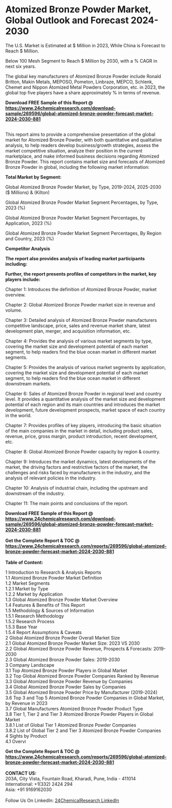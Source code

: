 <h1>Atomized Bronze Powder Market, Global Outlook and Forecast 2024-2030</h1><p>
The U.S. Market is Estimated at $ Million in 2023, While China is Forecast to Reach $ Million.</p><p>
Below 100 Mesh Segment to Reach $ Million by 2030, with a % CAGR in next six years.</p><p>
The global key manufacturers of Atomized Bronze Powder include Ronald Britton, Makin Metals, MEPOSO, Pometon, Linbraze, MEPCO, Schlenk, Chemet and Nippon Atomized Metal Powders Corporation, etc. in 2023, the global top five players have a share approximately % in terms of revenue.</p><div><b>Download FREE Sample of this Report @ 
            <a href="https://www.24chemicalresearch.com/download-sample/269596/global-atomized-bronze-powder-forecast-market-2024-2030-881">
            https://www.24chemicalresearch.com/download-sample/269596/global-atomized-bronze-powder-forecast-market-2024-2030-881</a></b></div><br><p>
This report aims to provide a comprehensive presentation of the global market for Atomized Bronze Powder, with both quantitative and qualitative analysis, to help readers develop business/growth strategies, assess the market competitive situation, analyze their position in the current marketplace, and make informed business decisions regarding Atomized Bronze Powder. This report contains market size and forecasts of Atomized Bronze Powder in global, including the following market information:
</p><p>
<strong>Total Market by Segment:</strong></p><p>
Global Atomized Bronze Powder Market, by Type, 2019-2024, 2025-2030 ($ Millions) &amp; (Kilton)</p><p>
Global Atomized Bronze Powder Market Segment Percentages, by Type, 2023 (%)</p><p>
</p><p>
Global Atomized Bronze Powder Market Segment Percentages, by Application, 2023 (%)</p><p>
</p><p>
Global Atomized Bronze Powder Market Segment Percentages, By Region and Country, 2023 (%)</p><p>
</p><p>
<strong>Competitor Analysis</strong></p><p>
<strong>The report also provides analysis of leading market participants including:</strong></p><p>
</p><p>
<strong>Further, the report presents profiles of competitors in the market, key players include:</strong></p><p>
</p><p>
Chapter 1: Introduces the definition of Atomized Bronze Powder, market overview.</p><p>
Chapter 2: Global Atomized Bronze Powder market size in revenue and volume.</p><p>
Chapter 3: Detailed analysis of Atomized Bronze Powder manufacturers competitive landscape, price, sales and revenue market share, latest development plan, merger, and acquisition information, etc.</p><p>
Chapter 4: Provides the analysis of various market segments by type, covering the market size and development potential of each market segment, to help readers find the blue ocean market in different market segments.</p><p>
Chapter 5: Provides the analysis of various market segments by application, covering the market size and development potential of each market segment, to help readers find the blue ocean market in different downstream markets.</p><p>
Chapter 6: Sales of Atomized Bronze Powder in regional level and country level. It provides a quantitative analysis of the market size and development potential of each region and its main countries and introduces the market development, future development prospects, market space of each country in the world.</p><p>
Chapter 7: Provides profiles of key players, introducing the basic situation of the main companies in the market in detail, including product sales, revenue, price, gross margin, product introduction, recent development, etc.</p><p>
Chapter 8: Global Atomized Bronze Powder capacity by region &amp; country.</p><p>
Chapter 9: Introduces the market dynamics, latest developments of the market, the driving factors and restrictive factors of the market, the challenges and risks faced by manufacturers in the industry, and the analysis of relevant policies in the industry.</p><p>
Chapter 10: Analysis of industrial chain, including the upstream and downstream of the industry.</p><p>
Chapter 11: The main points and conclusions of the report.</p><div><b>Download FREE Sample of this Report @ 
            <a href="https://www.24chemicalresearch.com/download-sample/269596/global-atomized-bronze-powder-forecast-market-2024-2030-881">
            https://www.24chemicalresearch.com/download-sample/269596/global-atomized-bronze-powder-forecast-market-2024-2030-881</a></b></div><br><div><b>Get the Complete Report & TOC @ 
            <a href="https://www.24chemicalresearch.com/reports/269596/global-atomized-bronze-powder-forecast-market-2024-2030-881">
            https://www.24chemicalresearch.com/reports/269596/global-atomized-bronze-powder-forecast-market-2024-2030-881</a></b></div><br>
            <b>Table of Content:</b><p>1 Introduction to Research & Analysis Reports<br />
    1.1 Atomized Bronze Powder Market Definition<br />
    1.2 Market Segments<br />
        1.2.1 Market by Type<br />
        1.2.2 Market by Application<br />
    1.3 Global Atomized Bronze Powder Market Overview<br />
    1.4 Features & Benefits of This Report<br />
    1.5 Methodology & Sources of Information<br />
        1.5.1 Research Methodology<br />
        1.5.2 Research Process<br />
        1.5.3 Base Year<br />
        1.5.4 Report Assumptions & Caveats<br />
2 Global Atomized Bronze Powder Overall Market Size<br />
    2.1 Global Atomized Bronze Powder Market Size: 2023 VS 2030<br />
    2.2 Global Atomized Bronze Powder Revenue, Prospects & Forecasts: 2019-2030<br />
    2.3 Global Atomized Bronze Powder Sales: 2019-2030<br />
3 Company Landscape<br />
    3.1 Top Atomized Bronze Powder Players in Global Market<br />
    3.2 Top Global Atomized Bronze Powder Companies Ranked by Revenue<br />
    3.3 Global Atomized Bronze Powder Revenue by Companies<br />
    3.4 Global Atomized Bronze Powder Sales by Companies<br />
    3.5 Global Atomized Bronze Powder Price by Manufacturer (2019-2024)<br />
    3.6 Top 3 and Top 5 Atomized Bronze Powder Companies in Global Market, by Revenue in 2023<br />
    3.7 Global Manufacturers Atomized Bronze Powder Product Type<br />
    3.8 Tier 1, Tier 2 and Tier 3 Atomized Bronze Powder Players in Global Market<br />
        3.8.1 List of Global Tier 1 Atomized Bronze Powder Companies<br />
        3.8.2 List of Global Tier 2 and Tier 3 Atomized Bronze Powder Companies<br />
4 Sights by Product<br />
    4.1 Overvi</p><div><b>Get the Complete Report & TOC @ 
            <a href="https://www.24chemicalresearch.com/reports/269596/global-atomized-bronze-powder-forecast-market-2024-2030-881">
            https://www.24chemicalresearch.com/reports/269596/global-atomized-bronze-powder-forecast-market-2024-2030-881</a></b></div><br><b>CONTACT US:</b><br>
            203A, City Vista, Fountain Road, Kharadi, Pune, India - 411014<br>
            International: +1(332) 2424 294<br>
            Asia: +91 9169162030 <br><br>
            Follow Us On LinkedIn: <a href="https://www.linkedin.com/company/24chemicalresearch/">24ChemicalResearch LinkedIn</a>